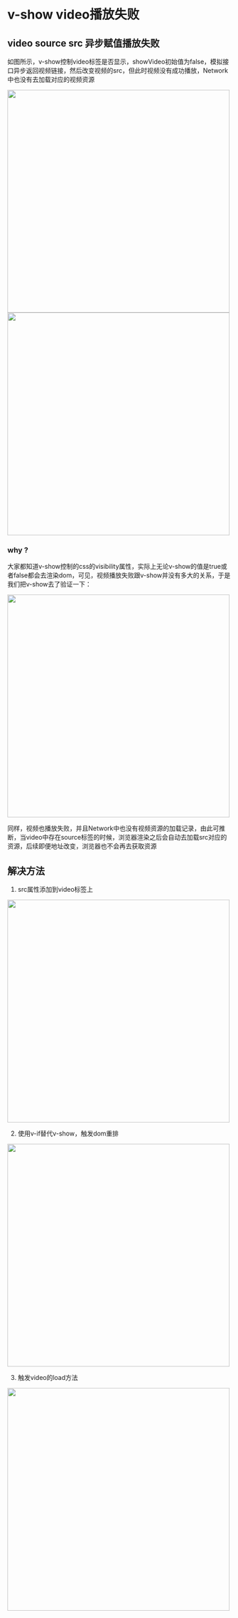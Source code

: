 # v-show video播放失败

## video source src 异步赋值播放失败

如图所示，v-show控制video标签是否显示，showVideo初始值为false，模拟接口异步返回视频链接，然后改变视频的src，但此时视频没有成功播放，Network中也没有去加载对应的视频资源

<img width="500px" src="https://raw.githubusercontent.com/ChuckWangzz/Language/master/vue/problems/images/10.png"/>
<img width="500px" src="https://raw.githubusercontent.com/ChuckWangzz/Language/master/vue/problems/images/11.png"/>

### why ?
大家都知道v-show控制的css的visibility属性，实际上无论v-show的值是true或者false都会去渲染dom，可见，视频播放失败跟v-show并没有多大的关系，于是我们把v-show去了验证一下：

<img width="500px" src="https://raw.githubusercontent.com/ChuckWangzz/Language/master/vue/problems/images/12.png"/>

同样，视频也播放失败，并且Network中也没有视频资源的加载记录，由此可推断，当video中存在source标签的时候，浏览器渲染之后会自动去加载src对应的资源，后续即便地址改变，浏览器也不会再去获取资源

## 解决方法

1. src属性添加到video标签上

<img width="500px" src="https://raw.githubusercontent.com/ChuckWangzz/Language/master/vue/problems/images/15.png"/>

2. 使用v-if替代v-show，触发dom重排

<img width="500px" src="https://raw.githubusercontent.com/ChuckWangzz/Language/master/vue/problems/images/13.png"/>

3. 触发video的load方法

<img width="500px" src="https://raw.githubusercontent.com/ChuckWangzz/Language/master/vue/problems/images/14.png"/>

